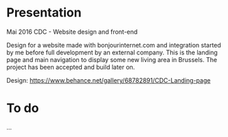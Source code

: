 # Presentation #

Mai 2016
CDC - Website design and front-end

Design for a website made with bonjourinternet.com and integration started by me 
before full development by an external company. 
This is the landing page and main navigation to display some new living area in Brussels. 
The project has been accepted and build later on.

Design: https://www.behance.net/gallery/68782891/CDC-Landing-page


# To do #

...
